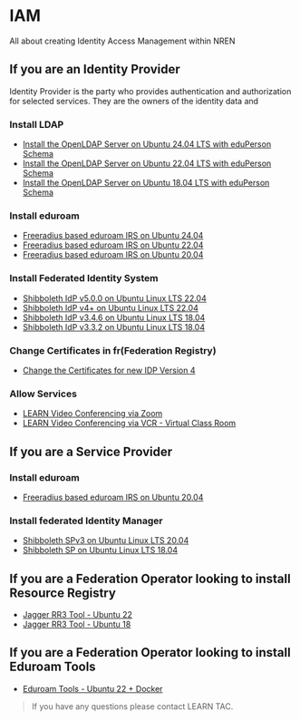# IAM
All about creating Identity Access Management within NREN


## If you are an Identity Provider
Identity Provider is the party who provides authentication and authorization for selected services. They are the owners of the identity data and

### Install LDAP

* [Install the OpenLDAP Server on Ubuntu 24.04 LTS with eduPerson Schema](ldap_ubuntu_24.md)
* [Install the OpenLDAP Server on Ubuntu 22.04 LTS with eduPerson Schema](ldap22-latest.md)
* [Install the OpenLDAP Server on Ubuntu 18.04 LTS with eduPerson Schema](Ldap-with-eduperson.md)

### Install eduroam
* [Freeradius based eduroam IRS on Ubuntu 24.04](irs_ubuntu_24.md)
* [Freeradius based eduroam IRS on Ubuntu 22.04](eduroam-IRS-22.md)
* [Freeradius based eduroam IRS on Ubuntu 20.04](eduroam-IRS.md)

### Install Federated Identity System

* [Shibboleth IdP v5.0.0 on Ubuntu Linux LTS 22.04](idp_version_5.md)
* [Shibboleth IdP v4+ on Ubuntu Linux LTS 22.04](installing-idp-v4.md)
* [Shibboleth IdP v3.4.6 on Ubuntu Linux LTS 18.04](Shibboleth3.4.6-Ubuntu18.04.md)
* [Shibboleth IdP v3.3.2 on Ubuntu Linux LTS 18.04](IDPonUbuntu.md)

### Change Certificates in fr(Federation Registry)

* [Change the Certificates for new IDP Version 4](change_keys_fr.md)

### Allow Services

* [LEARN Video Conferencing via Zoom](Enable%20Zoom%20Video%20Conferencing.md)
* [LEARN Video Conferencing via VCR - Virtual Class Room](vcr_enabling.md)

## If you are a Service Provider

### Install eduroam

* [Freeradius based eduroam IRS on Ubuntu 20.04](eduroam-IRS.md)

### Install federated Identity Manager

* [Shibboleth SPv3 on Ubuntu Linux LTS 20.04](SPv3%20installation%20on%20Ubuntu%2020.04.md)
* [Shibboleth SP on Ubuntu Linux LTS 18.04](SP_Ubuntu1804.md)

## If you are a Federation Operator looking to install Resource Registry

* [Jagger RR3 Tool - Ubuntu 22](rr3_ubuntu22.md)
* [Jagger RR3 Tool - Ubuntu 18](rr3_ubuntu18.md)

## If you are a Federation Operator looking to install Eduroam Tools

* [Eduroam Tools - Ubuntu 22 + Docker](https://github.com/LEARN-LK/etcbd-public/tree/master)

>If you have any questions please contact LEARN TAC. 
